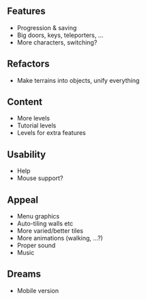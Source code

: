 Features
---

* Progression & saving
* Big doors, keys, teleporters, ...
* More characters, switching?

Refactors
---

* Make terrains into objects, unify everything

Content
---

* More levels
* Tutorial levels
* Levels for extra features

Usability
---

* Help
* Mouse support?

Appeal
---

* Menu graphics
* Auto-tiling walls etc
* More varied/better tiles
* More animations (walking, ...?)
* Proper sound
* Music

Dreams
---

* Mobile version
